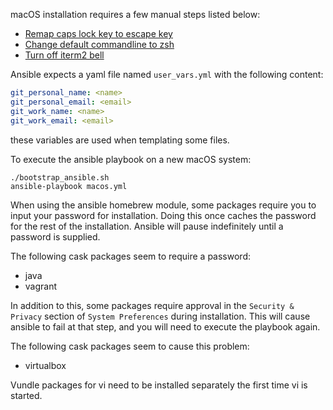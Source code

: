 macOS installation requires a few manual steps listed below:

- [Remap caps lock key to escape
  key](https://stackoverflow.com/questions/127591/using-caps-lock-as-esc-in-mac-os-x)
- [Change default commandline to
  zsh](https://apple.stackexchange.com/questions/88278/change-default-shell-from-bash-to-zsh)
- [Turn off iterm2
  bell](https://www.quora.com/How-does-one-stop-the-sound-from-iTerm2-in-macOS)

Ansible expects a yaml file named `user_vars.yml` with the following content:

```yaml
git_personal_name: <name>
git_personal_email: <email>
git_work_name: <name>
git_work_email: <email>
```

these variables are used when templating some files.

To execute the ansible playbook on a new macOS system:

```shell
./bootstrap_ansible.sh
ansible-playbook macos.yml
```

When using the ansible homebrew module, some packages require you to input your
password for installation. Doing this once caches the password for the rest of
the installation. Ansible will pause indefinitely until a password is supplied.

The following cask packages seem to require a password:

- java
- vagrant

In addition to this, some packages require approval in the `Security & Privacy`
section of `System Preferences` during installation. This will cause ansible to
fail at that step, and you will need to execute the playbook again.

The following cask packages seem to cause this problem:

- virtualbox

Vundle packages for vi need to be installed separately the first time vi is
started.
